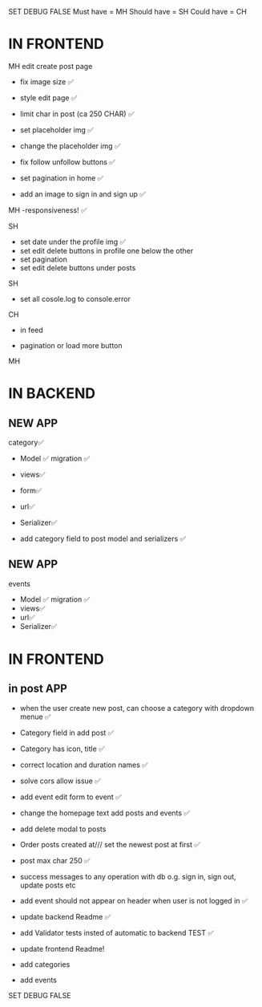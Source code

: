 SET DEBUG FALSE
Must have = MH   Should have = SH    Could have = CH 
# IN FRONTEND 
MH
edit create post page 
- fix image size ✅
- style edit page ✅
- limit char in post (ca 250 CHAR) ✅
- set placeholder img ✅
- change the placeholder img ✅

- fix follow unfollow buttons ✅
- set pagination in home ✅
- add an image to sign in and sign up  ✅

MH
-responsiveness! ✅

SH
- set date under the profile img ✅
- set edit delete buttons in profile one below the other
- set pagination 
- set edit delete buttons under posts

SH
- set all cosole.log to console.error

CH
- in feed 

- pagination or load more button

MH
# IN BACKEND 
## NEW APP 
 category✅
- Model ✅
migration ✅
- views✅
- form✅
- url✅
- Serializer✅

- add category field to post model and serializers ✅

## NEW APP 
events
- Model ✅
migration ✅
- views✅
- url✅
- Serializer✅

# IN FRONTEND 
## in post APP
- when the user create new post, can choose a category with dropdown menue ✅
- Category field in add post ✅
- Category has icon, title ✅
- correct location and duration names ✅

- solve cors allow issue ✅

- add event edit form to event ✅

- change the homepage text add posts and events ✅  
- add delete modal to posts
- Order posts created at/// set the newest post at first ✅
- post max char 250  ✅
- success messages to any operation with db o.g. sign in, sign out, update posts etc 
- add event should not appear on header when user is not logged in ✅ 


- update backend Readme  ✅  
- add Validator tests insted of automatic to backend TEST ✅  
- update frontend Readme!
- add categories 
- add events

SET DEBUG FALSE